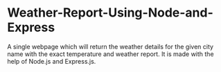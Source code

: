 # Weather-Report-Using-Node-and-Express
A single webpage which will return the weather details for the given city name with the exact temperature and weather report. It is made with the help of Node.js and Express.js.
